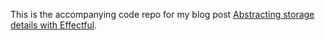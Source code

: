 This is the accompanying code repo for my blog post [Abstracting storage details with Effectful](https://fpringle.com/blog/abstracting-storage-details-with-effectful.html).
